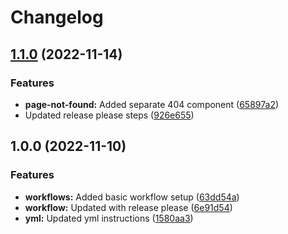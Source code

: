 # Changelog

## [1.1.0](https://github.com/vladyslavKucheruk/web-chat/compare/v1.0.0...v1.1.0) (2022-11-14)


### Features

* **page-not-found:** Added separate 404 component ([65897a2](https://github.com/vladyslavKucheruk/web-chat/commit/65897a2ea7697e1dc60e89db133164083fa595da))
* Updated release please steps ([926e655](https://github.com/vladyslavKucheruk/web-chat/commit/926e6558a46bfe88908ce3f237742fb90fa8b29b))

## 1.0.0 (2022-11-10)


### Features

* **workflows:** Added basic workflow setup ([63dd54a](https://github.com/vladyslavKucheruk/web-chat/commit/63dd54a6ecf04c6fa880610a12c362b5b19a5382))
* **workflow:** Updated with release please ([6e91d54](https://github.com/vladyslavKucheruk/web-chat/commit/6e91d5496e875106cbc73e9b05fb4e1ffd99985c))
* **yml:** Updated yml instructions ([1580aa3](https://github.com/vladyslavKucheruk/web-chat/commit/1580aa3b5f18d0ac45f67acbc079ab4fc5b386fd))

